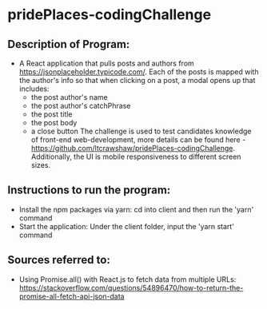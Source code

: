 # pridePlaces-codingChallenge

## Description of Program:
- A React application that pulls posts and authors from https://jsonplaceholder.typicode.com/. Each of the posts is mapped with the author's info so that when clicking on a post, a modal opens up that includes: 
  * the post author's name
  * the post author's catchPhrase
  * the post title
  * the post body
  * a close button
The challenge is used to test candidates knowledge of front-end web-development, more details can be found here - https://github.com/ltcrawshaw/pridePlaces-codingChallenge. Additionally, the UI is mobile responsiveness to different screen sizes.
## Instructions to run the program:
- Install the npm packages via yarn: cd into client and then run the 'yarn' command
- Start the application: Under the client folder, input the 'yarn start' command

## Sources referred to:
- Using Promise.all() with React.js to fetch data from multiple URLs: https://stackoverflow.com/questions/54896470/how-to-return-the-promise-all-fetch-api-json-data